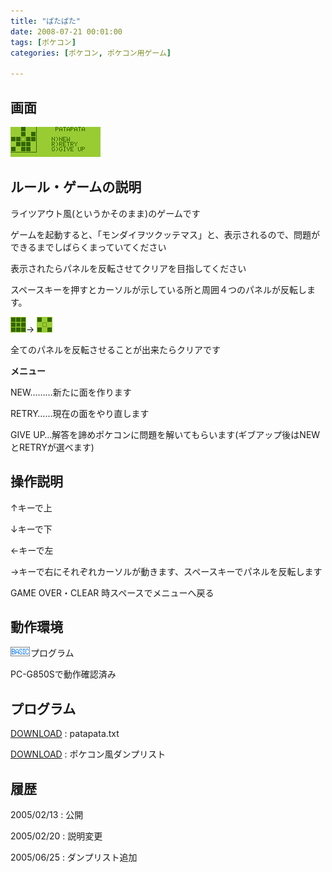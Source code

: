 ```yaml
---
title: "ぱたぱた"
date: 2008-07-21 00:01:00
tags: [ポケコン]
categories: [ポケコン, ポケコン用ゲーム]

---
```


## 画面


![動作画面][1] 

 [1]: /images/2008_0721_patapata.gif

## ルール・ゲームの説明

ライツアウト風(というかそのまま)のゲームです
	  
ゲームを起動すると、「モンダイヲツクッテマス」と、表示されるので、問題ができるまでしばらくまっていてください
	  
表示されたらパネルを反転させてクリアを目指してください
  


スペースキーを押すとカーソルが示している所と周囲４つのパネルが反転します。
	  
![・][2]→ ![＋][3]
	  
全てのパネルを反転させることが出来たらクリアです
  


 [2]: /images/2008_0721_pata_a.gif
 [3]: /images/2008_0721_pata_b.gif

**メニュー**
	  
NEW………新たに面を作ります
	  
RETRY……現在の面をやり直します
	  
GIVE UP…解答を諦め<!-- DEL:05/02/20 コンピュータ -->ポケコンに問題を解いてもらいます(ギブアップ後はNEWとRETRYが選べます)


  


## 操作説明

↑キーで上
	  
↓キーで下
	  
←キーで左
	  
→キーで右にそれぞれカーソルが動きます、スペースキーでパネルを反転します 

GAME OVER・CLEAR 時スペースでメニューへ戻る
  


## 動作環境

![BASIC][4]プログラム
	  
PC-G850Sで動作確認済み 

 [4]: /images/pokecom-basic.gif

## プログラム

[DOWNLOAD][5] : patapata.txt
  


 [5]: /files/patapata.txt "patapata.txt"

[DOWNLOAD][6] : ポケコン風ダンプリスト
  


 [6]: /files/maze_.txt "patapata_.txt"

## 履歴

2005/02/13
: 公開

2005/02/20
: 説明変更

2005/06/25
: ダンプリスト追加
